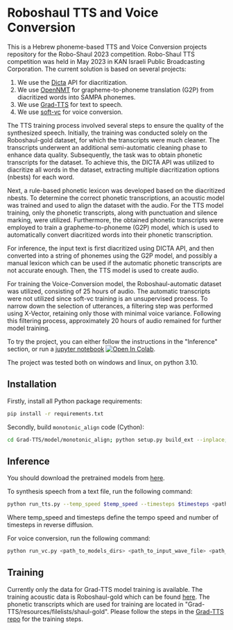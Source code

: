 # Roboshaul TTS and Voice Conversion
This is a Hebrew phoneme-based TTS and Voice Conversion projects repository for the Robo-Shaul 2023 competition.
Robo-Shaul TTS competition was held in May 2023 in KAN Israeli Public Broadcasting Corporation. The current solution is based on several projects:
1. We use the [Dicta](https://dicta.org.il/) API for diacritization.
2. We use [OpenNMT](https://opennmt.net/) for grapheme-to-phoneme translation (G2P) from diacritized words into SAMPA phonemes.
3. We use [Grad-TTS](https://grad-tts.github.io/) for text to speech.
4. We use [soft-vc](https://github.com/bshall/soft-vc) for voice conversion.

The TTS training process involved several steps to ensure the quality of the synthesized speech. Initially, the training was conducted solely on the Roboshaul-gold dataset, for which the transcripts were much cleaner. The transcripts underwent an additional semi-automatic cleaning phase to enhance data quality. Subsequently, the task was to obtain phonetic transcripts for the dataset. To achieve this, the DICTA API was utilized to diacritize all words in the dataset, extracting multiple diacritization options (nbests) for each word.

Next, a rule-based phonetic lexicon was developed based on the diacritized nbests. To determine the correct phonetic transcriptions, an acoustic model was trained and used to align the dataset with the audio. 
For the TTS model training, only the phonetic transcripts, along with punctuation and silence marking, were utilized. 
Furthermore, the obtained phonetic transcripts were employed to train a grapheme-to-phoneme (G2P) model, which is used to automatically convert diacritized words into their phonetic transcription.

For inference, the input text is first diacritized using DICTA API, and then converted into a string of phonemes using the G2P model, and possibly a manual lexicon which can be used if the automatic phonetic transcripts are not accurate enough. Then, the TTS model is used to create audio.

For training the Voice-Conversion model, the Roboshaul-automatic dataset was utilized, consisting of 25 hours of audio. The automatic transcripts were not utilized since soft-vc training is an unsupervised process. To narrow down the selection of utterances, a filtering step was performed using X-Vector, retaining only those with minimal voice variance. Following this filtering process, approximately 20 hours of audio remained for further model training.


To try the project, you can either follow the instructions in the "Inference" section, or run a [jupyter notebook](/TTS_Demo.ipynb) <a target="_blank" href="https://colab.research.google.com/github/maxlvov/roboshaul_tts_vc/blob/main/TTS_Demo.ipynb"><img src="https://colab.research.google.com/assets/colab-badge.svg" alt="Open In Colab"/></a>.

The project was tested both on windows and linux, on python 3.10.

## Installation

Firstly, install all Python package requirements:

  ```bash
  pip install -r requirements.txt
  ```

Secondly, build `monotonic_align` code (Cython):

  ```bash
  cd Grad-TTS/model/monotonic_align; python setup.py build_ext --inplace; cd ../../..
  ```
## Inference
You should download the pretrained models from [here](https://drive.google.com/drive/folders/1_roT7UgozdehF-Ae-1bLOYApnpwkSs5y?usp=sharing).

To synthesis speech from a text file, run the following command:

  ```bash
  python run_tts.py --temp_speed $temp_speed --timesteps $timesteps <path_to_models_dirs> <path_to_textual_file> <path_to_output_wave_file>
  ```
  
Where temp_speed and timesteps define the tempo speed and number of timesteps in reverse diffusion.

For voice conversion, run the following command:

  ```bash
  python run_vc.py <path_to_models_dirs> <path_to_input_wave_file> <path_to_output_wave_file>
  ```
## Training

Currently only the data for Grad-TTS model training is available. The training acoustic data is Roboshaul-gold which can be found [here](https://openslr.org/134/). The phonetic transcripts which are used for training are located in "Grad-TTS/resources/filelists/shaul-gold". 
Please follow the steps in the [Grad-TTS repo](https://github.com/huawei-noah/Speech-Backbones/tree/main/Grad-TTS) for the training steps.

